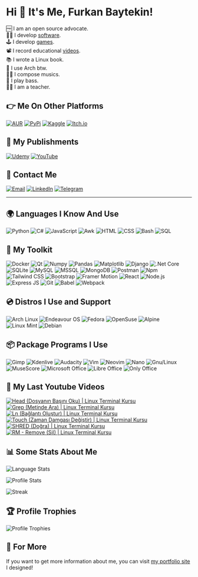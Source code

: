 # Hi 👋 It's Me, Furkan Baytekin!

🆓 I am an open source advocate.<br/>
👨‍💻 I develop [software](https://github.com/Elagoht?tab=repositories).<br/>
🕹 I develop [games](https://elagoht.itch.io/).<br/>
📽 I record educational [videos](https://www.youtube.com/channel/UCIWYzLPBy2Av4sgUsRClP0g).<br/>
📚 I wrote a Linux book.<br/>
🐧 I use Arch btw.<br/>
👨‍🎤 I compose musics.<br/>
🎸 I play bass.<br/>
👨‍🏫 I am a teacher.<br/>

## 👉 Me On Other Platforms

[![AUR](https://img.shields.io/badge/AUR-1793D1?logo=archlinux&logoColor=white&style=for-the-badge)](https://aur.archlinux.org/packages?O=0&SeB=m&K=Elagoht&outdated=&SB=p&SO=d&PP=50&submit=Go&)
[![PyPi](https://img.shields.io/badge/PyPi-3775A9?logo=pypi&logoColor=white&style=for-the-badge)](https://pypi.org/user/Elagoht/)
[![Kaggle](https://img.shields.io/badge/Kaggle-20BEFF?logo=kaggle&logoColor=white&style=for-the-badge)](https://www.kaggle.com/furkanbaytekin)
[![Itch.io](https://img.shields.io/badge/Itch.io-FA5C5C?logo=itch.io&logoColor=white&style=for-the-badge)](https://elagoht.itch.io/)

## 📜 My Publishments

[![Udemy](https://img.shields.io/badge/Udemy-A435F0?logo=udemy&logoColor=white&style=for-the-badge)](https://www.udemy.com/user/furkan-baytekin/)
[![YouTube](https://img.shields.io/youtube/channel/subscribers/UCIWYzLPBy2Av4sgUsRClP0g?label=Youtube&logo=youtube&logoColor=white&style=for-the-badge)](https://www.youtube.com/channel/UCIWYzLPBy2Av4sgUsRClP0g)

## 💌 Contact Me

[![Email](https://img.shields.io/badge/Email-EA4335?logo=gmail&logoColor=white&style=for-the-badge)](mailto:furkanbaytekin@gmail.com) 
[![LinkedIn](https://img.shields.io/badge/LinkedIn-0A66C2?logo=linkedin&logoColor=white&style=for-the-badge)](https://www.linkedin.com/in/furkan-baytekin/) 
[![Telegram](https://img.shields.io/badge/Telegram-26A5E4?logo=telegram&logoColor=white&style=for-the-badge)](https://t.me/elagoht)

---

## 🌍 Languages I Know And Use

![Python](https://img.shields.io/badge/Python-3776AB?logo=python&logoColor=white&style=for-the-badge)
![C#](https://img.shields.io/badge/C%23-239120?logo=c-sharp&logoColor=white&style=for-the-badge)
![JavaScript](https://img.shields.io/badge/JavaScript-c5b218?logo=javascript&logoColor=white&style=for-the-badge)
![Awk](https://img.shields.io/badge/Awk-666666?logo=textpattern&logoColor=white&style=for-the-badge)
![HTML](https://img.shields.io/badge/HTML-E34F26?logo=html5&logoColor=white&style=for-the-badge)
![CSS](https://img.shields.io/badge/CSS-1572B6?logo=csswizardry&logoColor=white&style=for-the-badge)
![Bash](https://img.shields.io/badge/Bash-4EAA25?logo=gnubash&logoColor=white&style=for-the-badge)
![SQL](https://img.shields.io/badge/SQL-4479A1?logo=mysql&logoColor=white&style=for-the-badge)

## 🧰 My Toolkit
![Docker](https://img.shields.io/badge/Docker-2496ED?logo=docker&logoColor=white&style=for-the-badge)
![Qt](https://img.shields.io/badge/Qt-3FCE51?logo=qt&logoColor=white&style=for-the-badge)
![Numpy](https://img.shields.io/badge/NumPy-013243?logo=numpy&logoColor=white&style=for-the-badge)
![Pandas](https://img.shields.io/badge/Pandas-150458?logo=pandas&logoColor=white&style=for-the-badge)
![Matplotlib](https://img.shields.io/badge/Matplotlib-3FCE51?logo=graphql&logoColor=white&style=for-the-badge)
![Django](https://img.shields.io/badge/Django-092E20?logo=&logoColor=white&style=for-the-badge)
![.Net Core](https://img.shields.io/badge/.Net_Core-512BD4?logo=dotnet&logoColor=white&style=for-the-badge)
![SQLite](https://img.shields.io/badge/SQLite-003B57?logo=sqlite&logoColor=white&style=for-the-badge)
![MySQL](https://img.shields.io/badge/MySQL-4479A1?logo=mysql&logoColor=white&style=for-the-badge)
![MSSQL](https://img.shields.io/badge/MSSQL_Server-CC2927?logo=microsoftsqlserver&logoColor=white&style=for-the-badge)
![MongoDB](https://img.shields.io/badge/MongoDB-47A248?logo=mongodb&logoColor=white&style=for-the-badge)
![Postman](https://img.shields.io/badge/Postman-FF6C37?logo=postman&logoColor=white&style=for-the-badge)
![Npm](https://img.shields.io/badge/NPM-CB3837?logo=npm&logoColor=white&style=for-the-badge)
![Tailwind CSS](https://img.shields.io/badge/Tailwind_CSS-06B6D4?logo=tailwindcss&logoColor=white&style=for-the-badge)
![Bootstrap](https://img.shields.io/badge/bootstrap-7952B3?logo=bootstrap&logoColor=white&style=for-the-badge)
![Framer Motion](https://img.shields.io/badge/Framer_Motion-0055FF?logo=framer&logoColor=white&style=for-the-badge)
![React](https://img.shields.io/badge/React-61DAFB?logo=react&logoColor=black&style=for-the-badge)
![Node.js](https://img.shields.io/badge/Node.js-339933?logo=nodedotjs&logoColor=white&style=for-the-badge)
![Express JS](https://img.shields.io/badge/Express.js-000000?logo=express&logoColor=white&style=for-the-badge)
![Git](https://img.shields.io/badge/Git-F05032?logo=git&logoColor=white&style=for-the-badge)
![Babel](https://img.shields.io/badge/Babel-F9DC3E?logo=babel&logoColor=black&style=for-the-badge)
![Webpack](https://img.shields.io/badge/Webpack-8DD6F9?logo=webpack&logoColor=black&style=for-the-badge)

## 💿 Distros I Use and Support

![Arch Linux](https://img.shields.io/badge/Arch_Linux-1793D1?logo=archlinux&logoColor=white&style=for-the-badge)
![Endeavour OS](https://img.shields.io/badge/Endeavour_OS-7721DA?logo=linux&logoColor=white&style=for-the-badge)
![Fedora](https://img.shields.io/badge/Fedora-253B67?logo=fedora&logoColor=white&style=for-the-badge)
![OpenSuse](https://img.shields.io/badge/OpenSuse-73BA25?logo=opensuse&logoColor=white&style=for-the-badge)
![Alpine](https://img.shields.io/badge/Alpine-0D597F?logo=alpinelinux&logoColor=white&style=for-the-badge)
![Linux Mint](https://img.shields.io/badge/Linux_Mint-87CF3E?logo=linuxmint&logoColor=white&style=for-the-badge)
![Debian](https://img.shields.io/badge/Debian-A81D33?logo=debian&logoColor=white&style=for-the-badge)

## 📦 Package Programs I Use

![Gimp](https://img.shields.io/badge/Gimp-5C5543?logo=gimp&logoColor=white&style=for-the-badge)
![Kdenlive](https://img.shields.io/badge/Kdenlive-527EB2?logo=kdenlive&logoColor=white&style=for-the-badge)
![Audacity](https://img.shields.io/badge/Audacity-0000CC?logo=audacity&logoColor=white&style=for-the-badge)
![Vim](https://img.shields.io/badge/Vim-019733?logo=vim&logoColor=white&style=for-the-badge)
![Neovim](https://img.shields.io/badge/Neovim-57A143?logo=neovim&logoColor=white&style=for-the-badge)
![Nano](https://img.shields.io/badge/Nano-4A90E2?logo=nano&logoColor=white&style=for-the-badge)
![Gnu/Linux](https://img.shields.io/badge/Gnu_Linux-444444?logo=linux&logoColor=white&style=for-the-badge)
![MuseScore](https://img.shields.io/badge/MuseScore-1A70B8?logo=musescore&logoColor=white&style=for-the-badge)
![Microsoft Office](https://img.shields.io/badge/Microsoft_Office-D83B01?logo=microsoftword&logoColor=white&style=for-the-badge)
![Libre Office](https://img.shields.io/badge/Libre_Office-18A303?logo=libreoffice&logoColor=white&style=for-the-badge)
![Only Office](https://img.shields.io/badge/Only_Office-444444?logo=onlyoffice&logoColor=white&style=for-the-badge)

## 🎥 My Last Youtube Videos

<!-- BEGIN YOUTUBE-CARDS -->
[![Head (Dosyanın Başını Oku) | Linux Terminal Kursu](https://ytcards.demolab.com/?id=xl6kbDPrOUw&title=Head+%28Dosyan%C4%B1n+Ba%C5%9F%C4%B1n%C4%B1+Oku%29+%7C+Linux+Terminal+Kursu&lang=en&timestamp=1687436103&background_color=%230d1117&title_color=%23ffffff&stats_color=%23dedede&width=250&border_radius=5 "Head (Dosyanın Başını Oku) | Linux Terminal Kursu")](https://www.youtube.com/watch?v=xl6kbDPrOUw)
[![Grep (Metinde Ara) | Linux Terminal Kursu](https://ytcards.demolab.com/?id=Q7eVuKKCLbY&title=Grep+%28Metinde+Ara%29+%7C+Linux+Terminal+Kursu&lang=en&timestamp=1686673432&background_color=%230d1117&title_color=%23ffffff&stats_color=%23dedede&width=250&border_radius=5 "Grep (Metinde Ara) | Linux Terminal Kursu")](https://www.youtube.com/watch?v=Q7eVuKKCLbY)
[![Ln (Bağlantı Oluştur) | Linux Terminal Kursu](https://ytcards.demolab.com/?id=-VHZqmiHssM&title=Ln+%28Ba%C4%9Flant%C4%B1+Olu%C5%9Ftur%29+%7C+Linux+Terminal+Kursu&lang=en&timestamp=1686408512&background_color=%230d1117&title_color=%23ffffff&stats_color=%23dedede&width=250&border_radius=5 "Ln (Bağlantı Oluştur) | Linux Terminal Kursu")](https://www.youtube.com/watch?v=-VHZqmiHssM)
[![Touch (Zaman Damgası Değiştir) | Linux Terminal Kursu](https://ytcards.demolab.com/?id=_LFcLXEDlOU&title=Touch+%28Zaman+Damgas%C4%B1+De%C4%9Fi%C5%9Ftir%29+%7C+Linux+Terminal+Kursu&lang=en&timestamp=1684596774&background_color=%230d1117&title_color=%23ffffff&stats_color=%23dedede&width=250&border_radius=5 "Touch (Zaman Damgası Değiştir) | Linux Terminal Kursu")](https://www.youtube.com/watch?v=_LFcLXEDlOU)
[![SHRED (Doğra) | Linux Terminal Kursu](https://ytcards.demolab.com/?id=Gzef3e_UIc8&title=SHRED+%28Do%C4%9Fra%29+%7C+Linux+Terminal+Kursu&lang=en&timestamp=1683972010&background_color=%230d1117&title_color=%23ffffff&stats_color=%23dedede&width=250&border_radius=5 "SHRED (Doğra) | Linux Terminal Kursu")](https://www.youtube.com/watch?v=Gzef3e_UIc8)
[![RM - Remove (Sil) | Linux Terminal Kursu](https://ytcards.demolab.com/?id=M4iRPmv-Efg&title=RM+-+Remove+%28Sil%29+%7C+Linux+Terminal+Kursu&lang=en&timestamp=1683889223&background_color=%230d1117&title_color=%23ffffff&stats_color=%23dedede&width=250&border_radius=5 "RM - Remove (Sil) | Linux Terminal Kursu")](https://www.youtube.com/watch?v=M4iRPmv-Efg)
<!-- END YOUTUBE-CARDS -->

## 📊 Some Stats About Me

![Language Stats](https://github-readme-stats.vercel.app/api/top-langs/?username=Elagoht&langs_count=10&layout=compact)

![Profile Stats](https://github-readme-stats.vercel.app/api?username=Elagoht&count_private=true&show_icons=true)

![Streak](https://github-readme-streak-stats.herokuapp.com/?user=elagoht)

## 🏆 Profile Trophies

![Profile Trophies](https://github-profile-trophy.vercel.app/?username=elagoht&margin-w=15&margin-h=15&no-frame=true)

## 🔗 For More

If you want to get more information about me, you can visit [my portfolio site](https://elagoht.github.io) I designed!
